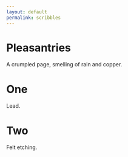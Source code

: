 ```yaml
---
layout: default
permalink: scribbles
---
```


# Pleasantries

 A crumpled page, smelling of rain and copper.

# One
Lead.

# Two
Felt etching.
